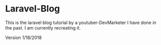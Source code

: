 # Laravel-Blog

This is the laravel blog tutorial by a youtuber-DevMarketer I have done in the past. I am currently recreating it.

Version 1/18/2018
